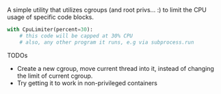 A simple utility that utilizes cgroups (and root privs... :) to limit the CPU usage of specific code blocks.

```python
with CpuLimiter(percent=30):
    # this code will be capped at 30% CPU
    # also, any other program it runs, e.g via subprocess.run
```

TODOs
* Create a new cgroup, move current thread into it, instead of changing the limit of current cgroup.
* Try getting it to work in non-privileged containers
